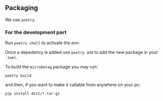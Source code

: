 ## Packaging

We use `poetry`. 

### For the development part

Run `poetry shell` to activate the env. 

Once a depedency is added use `poetry add` to add the new package in your `.toml`.

To build the `microbetag` package you may run:

```
poetry build 
```

and then, if you want to make it callable from anywhere on your pc:

```
pip install dist/*.tar.gz 
```

